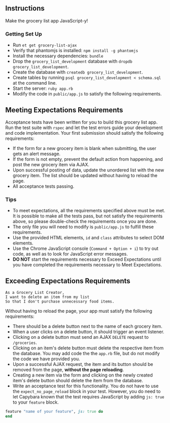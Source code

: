 ## Instructions

Make the grocery list app JavaScript-y!

### Getting Set Up

* Run `et get grocery-list-ajax`
* Verify that phantomjs is installed: `npm install -g phantomjs`
* Install the necessary dependencies: `bundle`
* Drop the `grocery_list_development` database with `dropdb grocery_list_development`.
* Create the database with `createdb grocery_list_development`.
* Create tables by running `psql grocery_list_development < schema.sql` at the command line.
* Start the server: `ruby app.rb`
* Modify the code in `public/app.js` to satisfy the following requirements.

## Meeting Expectations Requirements

Acceptance tests have been written for you to build this grocery list app. Run the test suite with `rspec` and let the test errors guide your development and code implementation. Your first submission should satisfy the following requirements:

* If the form for a new grocery item is blank when submitting, the user gets an alert message.
* If the form is not empty, prevent the default action from happening, and post the new grocery item via AJAX.
* Upon successful posting of data, update the unordered list with the new grocery item. The list should be updated without having to reload the page.
* All acceptance tests passing.

### Tips

* To meet expectations, all the requirements specified above must be met. It is possible to make all the tests pass, but not satisfy the requirements above, so please double-check the requirements once you are done.
* The only file you will need to modify is `public/app.js` to fulfill these requirements.
* Use the provided HTML elements, `id` and `class` attributes to select DOM elements.
* Use the Chrome JavaScript console (`Command + Option + i`) to try out code, as well as to look for JavaScript error messages.
* **DO NOT** start the requirements necessary to Exceed Expectations until you have completed the requirements necessary to Meet Expectations.

## Exceeding Expectations Requirements

```no-highlight
As a Grocery List Creator,
I want to delete an item from my list
So that I don't purchase unnecessary food items.
```

Without having to reload the page, your app must satisfy the following requirements:
* There should be a delete button next to the name of each grocery item.
* When a user clicks on a delete button, it should trigger an event listener.
* Clicking on a delete button must send an AJAX `DELETE` request to `/groceries`.
* Clicking on an item's delete button must delete the respective item from the database. You may add code the the `app.rb` file, but do not modify the code we have provided you.
* Upon a successful AJAX request, the item and its button should be removed from the page, **without the page reloading**.
* Creating a new item via the form and clicking on the newly created item's delete button should delete the item from the database.
* Write an acceptance test for this functionality. You do not have to use the `expect_no_page_reload` block in your test. However, you do need to let Capybara known that the test requires JavaScript by adding `js: true` to your `feature` block.

```ruby
feature "name of your feature", js: true do
end
```
